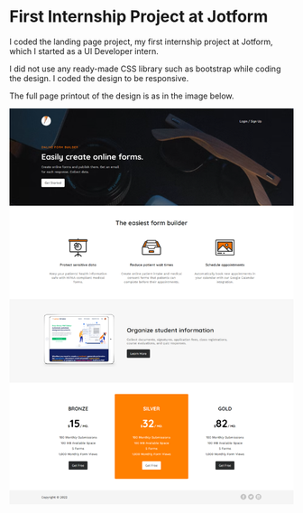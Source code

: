 
#  First Internship Project at Jotform

I coded the landing page project, my first internship project at Jotform, which I started as a UI Developer intern.

I did not use any ready-made CSS library such as bootstrap while coding the design. I coded the design to be responsive.

The full page printout of the design is as in the image below.

![Project](https://github.com/yasinakbulut25/Landing-Page-Project/blob/main/img/project.png?raw=true)

